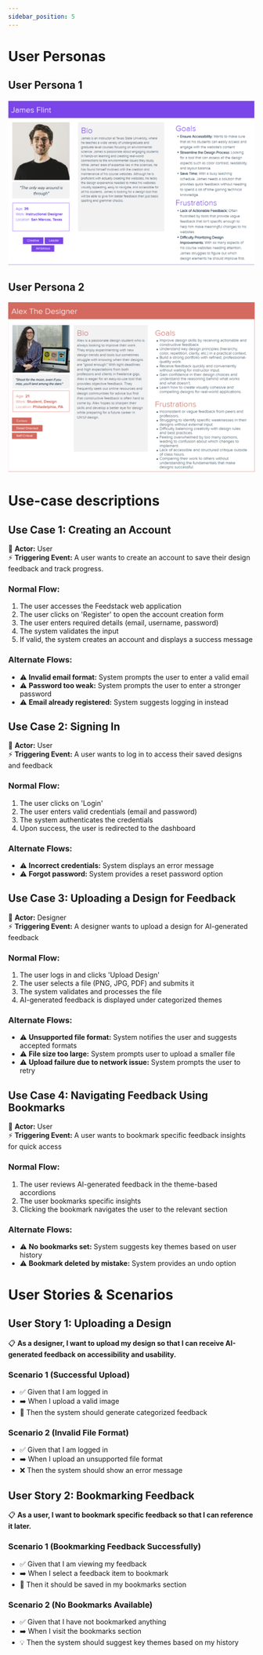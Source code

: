 ```yaml
---
sidebar_position: 5
---
```


# User Personas

## User Persona 1
![feedstack3.png](..%2Fimg%2Ffeedstack3.png)

## User Persona 2
![feedstack2.png](..%2Fimg%2Ffeedstack2.png)

# Use-case descriptions

## Use Case 1: Creating an Account
:bust_in_silhouette: **Actor:** User  
:zap: **Triggering Event:** A user wants to create an account to save their design feedback and track progress.

### Normal Flow:
1. The user accesses the Feedstack web application
2. The user clicks on 'Register' to open the account creation form
3. The user enters required details (email, username, password)
4. The system validates the input
5. If valid, the system creates an account and displays a success message

### Alternate Flows:
- :warning: **Invalid email format:** System prompts the user to enter a valid email
- :warning: **Password too weak:** System prompts the user to enter a stronger password
- :warning: **Email already registered:** System suggests logging in instead

## Use Case 2: Signing In  
:bust_in_silhouette: **Actor:** User  
:zap: **Triggering Event:** A user wants to log in to access their saved designs and feedback

### Normal Flow:
1. The user clicks on 'Login'
2. The user enters valid credentials (email and password)
3. The system authenticates the credentials
4. Upon success, the user is redirected to the dashboard

### Alternate Flows:
- :warning: **Incorrect credentials:** System displays an error message
- :warning: **Forgot password:** System provides a reset password option

## Use Case 3: Uploading a Design for Feedback
:art: **Actor:** Designer  
:zap: **Triggering Event:** A designer wants to upload a design for AI-generated feedback

### Normal Flow:
1. The user logs in and clicks 'Upload Design'
2. The user selects a file (PNG, JPG, PDF) and submits it
3. The system validates and processes the file
4. AI-generated feedback is displayed under categorized themes

### Alternate Flows:
- :warning: **Unsupported file format:** System notifies the user and suggests accepted formats
- :warning: **File size too large:** System prompts user to upload a smaller file
- :warning: **Upload failure due to network issue:** System prompts the user to retry

## Use Case 4: Navigating Feedback Using Bookmarks
:bust_in_silhouette: **Actor:** User  
:zap: **Triggering Event:** A user wants to bookmark specific feedback insights for quick access

### Normal Flow:
1. The user reviews AI-generated feedback in the theme-based accordions
2. The user bookmarks specific insights
3. Clicking the bookmark navigates the user to the relevant section

### Alternate Flows:
- :warning: **No bookmarks set:** System suggests key themes based on user history
- :warning: **Bookmark deleted by mistake:** System provides an undo option

# User Stories & Scenarios

## User Story 1: Uploading a Design
:clipboard: **As a designer, I want to upload my design so that I can receive AI-generated feedback on accessibility and usability.**

### Scenario 1 (Successful Upload)
- :white_check_mark: Given that I am logged in
- :arrow_right: When I upload a valid image
- :tada: Then the system should generate categorized feedback

### Scenario 2 (Invalid File Format)
- :white_check_mark: Given that I am logged in
- :arrow_right: When I upload an unsupported file format
- :x: Then the system should show an error message

## User Story 2: Bookmarking Feedback
:clipboard: **As a user, I want to bookmark specific feedback so that I can reference it later.**

### Scenario 1 (Bookmarking Feedback Successfully)
- :white_check_mark: Given that I am viewing my feedback
- :arrow_right: When I select a feedback item to bookmark
- :bookmark: Then it should be saved in my bookmarks section

### Scenario 2 (No Bookmarks Available)
- :white_check_mark: Given that I have not bookmarked anything
- :arrow_right: When I visit the bookmarks section
- :bulb: Then the system should suggest key themes based on my history
